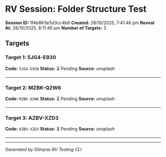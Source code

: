 # RV Session: Folder Structure Test

**Session ID:** 1f4b863e5d3cc4b6
**Created:** 28/10/2025, 7:41:46 pm
**Reveal At:** 28/10/2025, 8:11:46 pm
**Number of Targets:** 3

## Targets

### Target 1: 5JG4-E930

**Code:** `5JG4-E930`
**Status:** ⏳ Pending
**Source:** unsplash

---

### Target 2: MZBK-Q2W6

**Code:** `MZBK-Q2W6`
**Status:** ⏳ Pending
**Source:** unsplash

---

### Target 3: AZBV-XZD3

**Code:** `AZBV-XZD3`
**Status:** ⏳ Pending
**Source:** unsplash

---


---

*Generated by Glimpse RV Testing CLI*